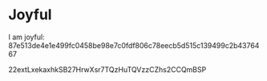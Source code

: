 # Joyful

I am joyful: 87e513de4e1e499fc0458be98e7c0fdf806c78eecb5d515c139499c2b4376467


22extLxekaxhkSB27HrwXsr7TQzHuTQVzzCZhs2CCQmBSP